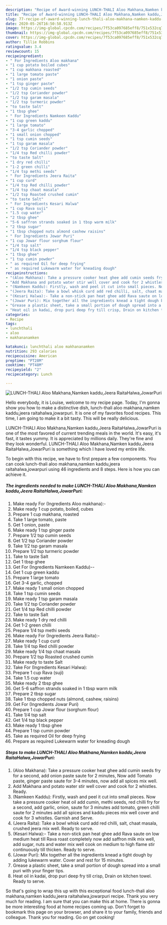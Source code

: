 ```yaml
---
description: "Recipe of Award-winning LUNCH-THALI Aloo Makhana,Namken kaddu,Jeera RaitaHalwa,JowarPuri"
title: "Recipe of Award-winning LUNCH-THALI Aloo Makhana,Namken kaddu,Jeera RaitaHalwa,JowarPuri"
slug: 77-recipe-of-award-winning-lunch-thali-aloo-makhana-namken-kaddu-jeera-raitahalwa-jowarpuri
date: 2020-05-26T16:50:58.913Z
image: https://img-global.cpcdn.com/recipes/7f53ca097685eff8/751x532cq70/lunch-thali-aloo-makhananamken-kaddujeera-raitahalwajowarpuri-recipe-main-photo.jpg
thumbnail: https://img-global.cpcdn.com/recipes/7f53ca097685eff8/751x532cq70/lunch-thali-aloo-makhananamken-kaddujeera-raitahalwajowarpuri-recipe-main-photo.jpg
cover: https://img-global.cpcdn.com/recipes/7f53ca097685eff8/751x532cq70/lunch-thali-aloo-makhananamken-kaddujeera-raitahalwajowarpuri-recipe-main-photo.jpg
author: Tillie Robbins
ratingvalue: 3.4
reviewcount: 15
recipeingredient:
- " For Ingredients Aloo makhana"
- "1 cup potato boiled cubes"
- "1 cup makhana roasted"
- "1 large tomato paste"
- "1 onion paste"
- "1 tsp ginger paste"
- "1/2 tsp cumin seeds"
- "1/2 tsp Coriander powder"
- "1/2 tsp garam masala"
- "1/2 tsp turmeric powder"
- "to taste Salt"
- "1 tbsp ghee"
- " For Ingredients Namkeen Kaddu"
- "1 cup green kaddu"
- "1 large tomato"
- "3-4 garlic chopped"
- "1 small onion chopped"
- "1 tsp cumin seeds"
- "1 tsp garam masala"
- "1/2 tsp Coriander powder"
- "1/4 tsp Red chilli powder"
- "to taste Salt"
- "1 dry red chilli"
- "1-2 green chilli"
- "1/4 tsp methi seeds"
- " For Ingredients Jeera Raita"
- "1 cup curd"
- "1/4 tsp Red chilli powder"
- "1/4 tsp chaat masala"
- "1/2 tsp Roasted crushed cumin"
- "to taste Salt"
- " For Ingredients Kesari Halwa"
- "1 cup Rava suji"
- "1.5 cup water"
- "2 tbsp ghee"
- "5-6 saffron strands soaked in 1 tbsp warm milk"
- "2 tbsp sugar"
- "1 tbsp chopped nuts almond cashew raisins"
- " For Ingredients Jowar Puri"
- "1 cup Jowar flour sorghum flour"
- "1/4 tsp salt"
- "1/4 tsp black pepper"
- "1 tbsp ghee"
- "1 tsp cumin powder"
- " as required Oil for deep frying"
- " as required Lukewarm water for kneading dough"
recipeinstructions:
- "(Aloo Makhana): Take a pressure cooker heat ghee add cumin seeds fry for a second, add onion paste saute for 2 minutes, Now add Tomato paste, ginger paste saute for 3-4 minutes, now add all spices mix well."
- "Add Makhana and potato water stir well cover and cook for 2 whistles. Ready."
- "(Namkeen Kaddu): Firstly, wash and peel it cut into small pieces. Now take a pressure cooker heat oil add cumin, methi seeds, red chilli fry for a second, add garlic, onion, saute for 3 minutes add tomato, green chilli saute for 2 minutes add all spices and kaddu pieces mix well cover and cook for 3 whistles. Garnish and Serve."
- "(Jeera Raita): Take a bowl whisk curd add red chilli, salt, chaat masala, crushed jeera mix well. Ready to serve."
- "(Kesari Halwa):- Take a non-stick pan heat ghee add Rava saute on low medium heat till Rava roast completely now add saffron milk mix well, add sugar, nuts and water mix well cook on medium to high flame stir continuously till thicken. Ready to serve."
- "(Jowar Puri): Mix together all the ingredients knead a tight dough by adding lukewarm water. Cover and rest for 15 minutes."
- "Grease a plastic sheet, take a small portion of dough spread into a small puri with your finger tips."
- "Heat oil in kadai, drop puri deep fry till crisp, Drain on kitchen towel. Ready to serve."
categories:
- Recipe
tags:
- lunchthali
- aloo
- makhananamken

katakunci: lunchthali aloo makhananamken 
nutrition: 293 calories
recipecuisine: American
preptime: "PT28M"
cooktime: "PT48M"
recipeyield: "2"
recipecategory: Lunch

---
```



![LUNCH-THALI Aloo Makhana,Namken kaddu,Jeera RaitaHalwa,JowarPuri](https://img-global.cpcdn.com/recipes/7f53ca097685eff8/751x532cq70/lunch-thali-aloo-makhananamken-kaddujeera-raitahalwajowarpuri-recipe-main-photo.jpg)

Hello everybody, it is Louise, welcome to my recipe page. Today, I'm gonna show you how to make a distinctive dish, lunch-thali aloo makhana,namken kaddu,jeera raitahalwa,jowarpuri. It is one of my favorites food recipes. This time, I am going to make it a bit tasty. This will be really delicious.



LUNCH-THALI Aloo Makhana,Namken kaddu,Jeera RaitaHalwa,JowarPuri is one of the most favored of current trending meals in the world. It's easy, it's fast, it tastes yummy. It is appreciated by millions daily. They're fine and they look wonderful. LUNCH-THALI Aloo Makhana,Namken kaddu,Jeera RaitaHalwa,JowarPuri is something which I have loved my entire life.


To begin with this recipe, we have to first prepare a few components. You can cook lunch-thali aloo makhana,namken kaddu,jeera raitahalwa,jowarpuri using 46 ingredients and 8 steps. Here is how you can achieve it.

##### The ingredients needed to make LUNCH-THALI Aloo Makhana,Namken kaddu,Jeera RaitaHalwa,JowarPuri:

1. Make ready  For (Ingredients Aloo makhana):-
1. Make ready 1 cup potato, boiled, cubes
1. Prepare 1 cup makhana, roasted
1. Take 1 large tomato, paste
1. Get 1 onion, paste
1. Make ready 1 tsp ginger paste
1. Prepare 1/2 tsp cumin seeds
1. Get 1/2 tsp Coriander powder
1. Take 1/2 tsp garam masala
1. Prepare 1/2 tsp turmeric powder
1. Take to taste Salt
1. Get 1 tbsp ghee
1. Get  For (Ingredients Namkeen Kaddu)--
1. Get 1 cup green kaddu
1. Prepare 1 large tomato
1. Get 3-4 garlic, chopped
1. Make ready 1 small onion chopped
1. Take 1 tsp cumin seeds
1. Make ready 1 tsp garam masala
1. Take 1/2 tsp Coriander powder
1. Get 1/4 tsp Red chilli powder
1. Take to taste Salt
1. Make ready 1 dry red chilli
1. Get 1-2 green chilli
1. Prepare 1/4 tsp methi seeds
1. Make ready  For (Ingredients Jeera Raita):-
1. Make ready 1 cup curd
1. Take 1/4 tsp Red chilli powder
1. Make ready 1/4 tsp chaat masala
1. Prepare 1/2 tsp Roasted crushed cumin
1. Make ready to taste Salt
1. Take  For (Ingredients Kesari Halwa):
1. Prepare 1 cup Rava (suji)
1. Take 1.5 cup water
1. Make ready 2 tbsp ghee
1. Get 5-6 saffron strands soaked in 1 tbsp warm milk
1. Prepare 2 tbsp sugar
1. Take 1 tbsp chopped nuts (almond, cashew, raisins)
1. Get  For (Ingredients Jowar Puri)
1. Prepare 1 cup Jowar flour (sorghum flour)
1. Take 1/4 tsp salt
1. Get 1/4 tsp black pepper
1. Make ready 1 tbsp ghee
1. Prepare 1 tsp cumin powder
1. Take  as required Oil for deep frying
1. Prepare  as required Lukewarm water for kneading dough




##### Steps to make LUNCH-THALI Aloo Makhana,Namken kaddu,Jeera RaitaHalwa,JowarPuri:

1. (Aloo Makhana): Take a pressure cooker heat ghee add cumin seeds fry for a second, add onion paste saute for 2 minutes, Now add Tomato paste, ginger paste saute for 3-4 minutes, now add all spices mix well.
1. Add Makhana and potato water stir well cover and cook for 2 whistles. Ready.
1. (Namkeen Kaddu): Firstly, wash and peel it cut into small pieces. Now take a pressure cooker heat oil add cumin, methi seeds, red chilli fry for a second, add garlic, onion, saute for 3 minutes add tomato, green chilli saute for 2 minutes add all spices and kaddu pieces mix well cover and cook for 3 whistles. Garnish and Serve.
1. (Jeera Raita): Take a bowl whisk curd add red chilli, salt, chaat masala, crushed jeera mix well. Ready to serve.
1. (Kesari Halwa):- Take a non-stick pan heat ghee add Rava saute on low medium heat till Rava roast completely now add saffron milk mix well, add sugar, nuts and water mix well cook on medium to high flame stir continuously till thicken. Ready to serve.
1. (Jowar Puri): Mix together all the ingredients knead a tight dough by adding lukewarm water. Cover and rest for 15 minutes.
1. Grease a plastic sheet, take a small portion of dough spread into a small puri with your finger tips.
1. Heat oil in kadai, drop puri deep fry till crisp, Drain on kitchen towel. Ready to serve.




So that's going to wrap this up with this exceptional food lunch-thali aloo makhana,namken kaddu,jeera raitahalwa,jowarpuri recipe. Thank you very much for reading. I am sure that you can make this at home. There is gonna be more interesting food at home recipes coming up. Don't forget to bookmark this page on your browser, and share it to your family, friends and colleague. Thank you for reading. Go on get cooking!
